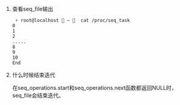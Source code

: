 1. 查看seq_file输出

   ```
    ⚡ root@localhost  ~   cat /proc/seq_task
   0
   1
   2
   .....
   8
   9
   10
   End
   ```

2. 什么时候结束迭代

   在seq_operations.start和seq_operations.next函数都返回NULL时，seq_file会结束迭代。